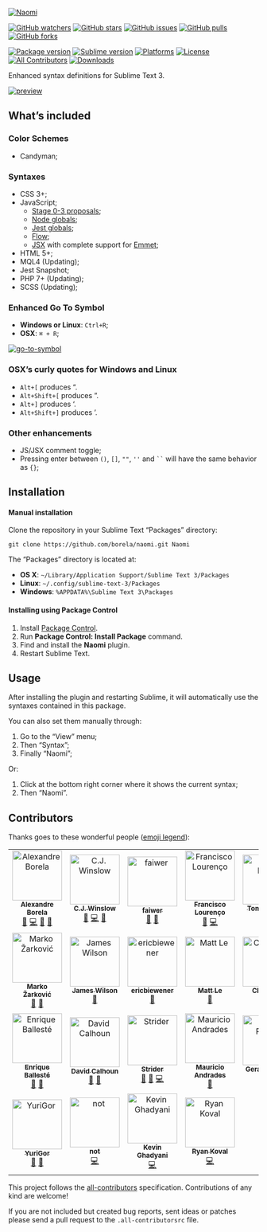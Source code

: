 [![Naomi](art/logo.png)][naomi]

[![GitHub watchers](https://img.shields.io/github/watchers/borela/naomi.svg?style=social)][watchers]
[![GitHub stars](https://img.shields.io/github/stars/borela/naomi.svg?style=social)][stars]
[![GitHub issues](https://img.shields.io/github/issues/borela/naomi.svg?style=social)][issues]
[![GitHub pulls](https://img.shields.io/github/issues-pr/borela/naomi.svg?style=social)][pulls]
[![GitHub forks](https://img.shields.io/github/forks/borela/naomi.svg?style=social)][forks]

[![Package version](https://img.shields.io/github/release/borela/naomi.svg?style=flat-square)][naomi]
[![Sublime version](https://img.shields.io/badge/sublime-%E2%89%A53126-orange.svg?style=flat-square)][sublime]
[![Platforms](https://img.shields.io/badge/platforms-Windows%20%7C%20Linux%20%7C%20OSX-ff4081.svg?style=flat-square)][naomi]
[![License](https://img.shields.io/badge/license-Apache%202.0%20%7C%20BSD%20%7C%20MIT-ba68c8.svg?style=flat-square)][naomi]
[![All Contributors](https://img.shields.io/badge/all_contributors-25-orange.svg?style=flat-square)](#contributors)
[![Downloads](https://img.shields.io/packagecontrol/dt/Naomi.svg?style=flat-square)][package-control]

Enhanced syntax definitions for Sublime Text 3.

[![preview](art/main-preview.png)][naomi]

## What’s included

### Color Schemes

* Candyman;

### Syntaxes

* CSS 3+;
* JavaScript;
  * [Stage 0-3 proposals](//github.com/tc39/proposals);
  * [Node globals](//nodejs.org/api/globals.html);
  * [Jest globals](//facebook.github.io/jest/docs/en/api.html);
  * [Flow](//flow.org);
  * [JSX](//reactjs.org/docs/introducing-jsx.html) with complete support for
    [Emmet](//github.com/sergeche/emmet-sublime);
* HTML 5+;
* MQL4 (Updating);
* Jest Snapshot;
* PHP 7+ (Updating);
* SCSS (Updating);

### Enhanced Go To Symbol

* **Windows or Linux**: `Ctrl+R`;
* **OSX**: `⌘ + R`;

[![go-to-symbol](art/go-to-symbol.png)][naomi]

### OSX’s curly quotes for Windows and Linux

* `Alt+[` produces “.
* `Alt+Shift+[` produces ”.
* `Alt+]` produces ‘.
* `Alt+Shift+]` produces ’.

### Other enhancements

* JS/JSX comment toggle;
* Pressing enter between `()`, `[]`, `""`, `''` and ``` `` ```  will have the same
  behavior as `{}`;

## Installation

#### Manual installation

Clone the repository in your Sublime Text “Packages” directory:

    git clone https://github.com/borela/naomi.git Naomi

The “Packages” directory is located at:

* **OS X**: `~/Library/Application Support/Sublime Text 3/Packages`
* **Linux**: `~/.config/sublime-text-3/Packages`
* **Windows**: `%APPDATA%\Sublime Text 3\Packages`

#### Installing using Package Control

1. Install [Package Control](https://packagecontrol.io/installation).
2. Run **Package Control: Install Package** command.
3. Find and install the **Naomi** plugin.
4. Restart Sublime Text.

## Usage

After installing the plugin and restarting Sublime, it will automatically use
the syntaxes contained in this package.

You can also set them manually through:

  1. Go to the “View” menu;
  2. Then “Syntax”;
  3. Finally “Naomi”;

Or:

  1. Click at the bottom right corner where it shows the current syntax;
  2. Then “Naomi”.

## Contributors

Thanks goes to these wonderful people ([emoji legend][emoji-legend]):

<!-- ALL-CONTRIBUTORS-LIST:START -->
<!-- prettier-ignore -->
<table>
  <tr>
    <td align="center"><a href="https://github.com/borela"><img src="https://avatars3.githubusercontent.com/u/11317458?v=4" width="100px;" alt="Alexandre Borela"/><br /><sub><b>Alexandre Borela</b></sub></a><br /><a href="https://github.com/borela/naomi/issues?q=author%3Aborela" title="Bug reports">🐛</a> <a href="https://github.com/borela/naomi/commits?author=borela" title="Code">💻</a> <a href="#design-borela" title="Design">🎨</a> <a href="https://github.com/borela/naomi/commits?author=borela" title="Documentation">📖</a></td>
    <td align="center"><a href="http://cjwinslow.com"><img src="https://avatars0.githubusercontent.com/u/1581943?v=4" width="100px;" alt="C.J. Winslow"/><br /><sub><b>C.J. Winslow</b></sub></a><br /><a href="https://github.com/borela/naomi/issues?q=author%3AWhoaa512" title="Bug reports">🐛</a> <a href="https://github.com/borela/naomi/commits?author=Whoaa512" title="Code">💻</a> <a href="#ideas-Whoaa512" title="Ideas, Planning, & Feedback">🤔</a></td>
    <td align="center"><a href="https://faiwer.ru"><img src="https://avatars1.githubusercontent.com/u/744114?v=4" width="100px;" alt="faiwer"/><br /><sub><b>faiwer</b></sub></a><br /><a href="https://github.com/borela/naomi/issues?q=author%3Afaiwer" title="Bug reports">🐛</a> <a href="#ideas-faiwer" title="Ideas, Planning, & Feedback">🤔</a></td>
    <td align="center"><a href="https://www.betafabric.com/francisco/"><img src="https://avatars0.githubusercontent.com/u/208149?v=4" width="100px;" alt="Francisco Lourenço"/><br /><sub><b>Francisco Lourenço</b></sub></a><br /><a href="https://github.com/borela/naomi/issues?q=author%3Afranciscolourenco" title="Bug reports">🐛</a> <a href="https://github.com/borela/naomi/commits?author=franciscolourenco" title="Code">💻</a></td>
    <td align="center"><a href="https://butternutbox.com/"><img src="https://avatars0.githubusercontent.com/u/9534622?v=4" width="100px;" alt="Tomas Barry"/><br /><sub><b>Tomas Barry</b></sub></a><br /><a href="https://github.com/borela/naomi/commits?author=TomasBarry" title="Code">💻</a></td>
    <td align="center"><a href="https://github.com/crapthings"><img src="https://avatars2.githubusercontent.com/u/1147704?v=4" width="100px;" alt="crapthings"/><br /><sub><b>crapthings</b></sub></a><br /><a href="https://github.com/borela/naomi/issues?q=author%3Acrapthings" title="Bug reports">🐛</a></td>
    <td align="center"><a href="http://memcrab.com"><img src="https://avatars3.githubusercontent.com/u/1213198?v=4" width="100px;" alt="Max Mykhailenko"/><br /><sub><b>Max Mykhailenko</b></sub></a><br /><a href="https://github.com/borela/naomi/issues?q=author%3Amax-mykhailenko" title="Bug reports">🐛</a></td>
  </tr>
  <tr>
    <td align="center"><a href="https://github.com/2Pacalypse-"><img src="https://avatars3.githubusercontent.com/u/4757944?v=4" width="100px;" alt="Marko Žarković"/><br /><sub><b>Marko Žarković</b></sub></a><br /><a href="https://github.com/borela/naomi/issues?q=author%3A2Pacalypse-" title="Bug reports">🐛</a> <a href="#ideas-2Pacalypse-" title="Ideas, Planning, & Feedback">🤔</a></td>
    <td align="center"><a href="http://neaumusic.github.io"><img src="https://avatars0.githubusercontent.com/u/3423750?v=4" width="100px;" alt="James Wilson"/><br /><sub><b>James Wilson</b></sub></a><br /><a href="https://github.com/borela/naomi/issues?q=author%3Aneaumusic" title="Bug reports">🐛</a></td>
    <td align="center"><a href="https://github.com/ericbiewener"><img src="https://avatars2.githubusercontent.com/u/253298?v=4" width="100px;" alt="ericbiewener"/><br /><sub><b>ericbiewener</b></sub></a><br /><a href="https://github.com/borela/naomi/issues?q=author%3Aericbiewener" title="Bug reports">🐛</a></td>
    <td align="center"><a href="https://lematt1991.github.io/"><img src="https://avatars1.githubusercontent.com/u/13142923?v=4" width="100px;" alt="Matt Le"/><br /><sub><b>Matt Le</b></sub></a><br /><a href="https://github.com/borela/naomi/issues?q=author%3Alematt1991" title="Bug reports">🐛</a></td>
    <td align="center"><a href="https://github.com/clark-pan"><img src="https://avatars0.githubusercontent.com/u/1161431?v=4" width="100px;" alt="Clark Pan"/><br /><sub><b>Clark Pan</b></sub></a><br /><a href="https://github.com/borela/naomi/issues?q=author%3Aclark-pan" title="Bug reports">🐛</a> <a href="#ideas-clark-pan" title="Ideas, Planning, & Feedback">🤔</a></td>
    <td align="center"><a href="https://octetstream.me"><img src="https://avatars3.githubusercontent.com/u/7884558?v=4" width="100px;" alt="Nick K."/><br /><sub><b>Nick K.</b></sub></a><br /><a href="https://github.com/borela/naomi/issues?q=author%3Aoctet-stream" title="Bug reports">🐛</a></td>
    <td align="center"><a href="https://eventa.mx"><img src="https://avatars3.githubusercontent.com/u/4448627?v=4" width="100px;" alt="Alex Cavazos"/><br /><sub><b>Alex Cavazos</b></sub></a><br /><a href="https://github.com/borela/naomi/issues?q=author%3AAlexKvazos" title="Bug reports">🐛</a></td>
  </tr>
  <tr>
    <td align="center"><a href="https://divisionof.com"><img src="https://avatars3.githubusercontent.com/u/6924108?v=4" width="100px;" alt="Enrique Ballesté"/><br /><sub><b>Enrique Ballesté</b></sub></a><br /><a href="https://github.com/borela/naomi/issues?q=author%3Aeballeste" title="Bug reports">🐛</a> <a href="#ideas-eballeste" title="Ideas, Planning, & Feedback">🤔</a></td>
    <td align="center"><a href="http://themaingate.net"><img src="https://avatars0.githubusercontent.com/u/120596?v=4" width="100px;" alt="David Calhoun"/><br /><sub><b>David Calhoun</b></sub></a><br /><a href="https://github.com/borela/naomi/issues?q=author%3Adavidcalhoun" title="Bug reports">🐛</a> <a href="#ideas-davidcalhoun" title="Ideas, Planning, & Feedback">🤔</a></td>
    <td align="center"><a href="https://github.com/StreetStrider"><img src="https://avatars3.githubusercontent.com/u/2124761?v=4" width="100px;" alt="Strider"/><br /><sub><b>Strider</b></sub></a><br /><a href="https://github.com/borela/naomi/issues?q=author%3AStreetStrider" title="Bug reports">🐛</a> <a href="#ideas-StreetStrider" title="Ideas, Planning, & Feedback">🤔</a> <a href="https://github.com/borela/naomi/commits?author=StreetStrider" title="Code">💻</a></td>
    <td align="center"><a href="http://mauricioandrades.com/"><img src="https://avatars0.githubusercontent.com/u/4704508?v=4" width="100px;" alt="Mauricio Andrades"/><br /><sub><b>Mauricio Andrades</b></sub></a><br /><a href="https://github.com/borela/naomi/issues?q=author%3AMauricioAndrades" title="Bug reports">🐛</a></td>
    <td align="center"><a href="http://blog.gerardroche.com"><img src="https://avatars3.githubusercontent.com/u/44148?v=4" width="100px;" alt="Gerard Roche"/><br /><sub><b>Gerard Roche</b></sub></a><br /><a href="https://github.com/borela/naomi/commits?author=gerardroche" title="Code">💻</a></td>
    <td align="center"><a href="https://github.com/ihodev"><img src="https://avatars1.githubusercontent.com/u/9801624?v=4" width="100px;" alt="Ihor Oleksandrov"/><br /><sub><b>Ihor Oleksandrov</b></sub></a><br /><a href="https://github.com/borela/naomi/commits?author=ihodev" title="Code">💻</a> <a href="#design-ihodev" title="Design">🎨</a></td>
    <td align="center"><a href="https://github.com/seanders"><img src="https://avatars0.githubusercontent.com/u/2849183?v=4" width="100px;" alt="Sean Miller"/><br /><sub><b>Sean Miller</b></sub></a><br /><a href="https://github.com/borela/naomi/issues?q=author%3Aseanders" title="Bug reports">🐛</a></td>
  </tr>
  <tr>
    <td align="center"><a href="http://yurigor.com/"><img src="https://avatars0.githubusercontent.com/u/6861317?v=4" width="100px;" alt="YuriGor"/><br /><sub><b>YuriGor</b></sub></a><br /><a href="https://github.com/borela/naomi/issues?q=author%3AYuriGor" title="Bug reports">🐛</a> <a href="#ideas-YuriGor" title="Ideas, Planning, & Feedback">🤔</a></td>
    <td align="center"><a href="http://mellow.sh"><img src="https://avatars2.githubusercontent.com/u/1474821?v=4" width="100px;" alt="not"/><br /><sub><b>not</b></sub></a><br /><a href="https://github.com/borela/naomi/commits?author=mvllow" title="Code">💻</a></td>
    <td align="center"><a href="http://kevinghadyani.info"><img src="https://avatars1.githubusercontent.com/u/3948069?v=4" width="100px;" alt="Kevin Ghadyani"/><br /><sub><b>Kevin Ghadyani</b></sub></a><br /><a href="https://github.com/borela/naomi/commits?author=Sawtaytoes" title="Code">💻</a></td>
    <td align="center"><a href="https://ryankoval.com"><img src="https://avatars2.githubusercontent.com/u/1282943?v=4" width="100px;" alt="Ryan Koval"/><br /><sub><b>Ryan Koval</b></sub></a><br /><a href="https://github.com/borela/naomi/commits?author=rkoval" title="Code">💻</a></td>
  </tr>
</table>

<!-- ALL-CONTRIBUTORS-LIST:END -->

This project follows the [all-contributors][all-contributors] specification.
Contributions of any kind are welcome!

If you are not included but created bug reports, sent ideas or patches please
send a pull request to the `.all-contributorsrc` file.

[all-contributors]: //github.com/kentcdodds/all-contributors
[candyman]: schemes/candyman
[emoji-legend]: //github.com/kentcdodds/all-contributors#emoji-key
[forks]: //github.com/borela/naomi/network/members
[issues]: //github.com/borela/naomi/issues
[naomi]: //github.com/borela/naomi
[package-control]: //packagecontrol.io/packages/Naomi
[pulls]: //github.com/borela/naomi/pulls
[stars]: //github.com/borela/naomi/stargazers
[sublime]: //www.sublimetext.com
[sublimeLinter]: //github.com/SublimeLinter/SublimeLinter3
[watchers]: //github.com/borela/naomi/watchers
